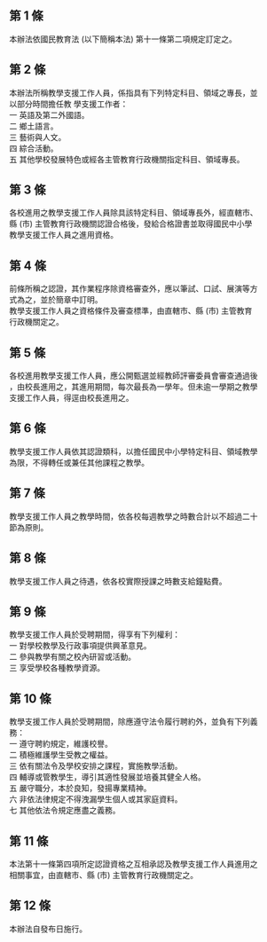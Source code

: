 第 1 條
-------
本辦法依國民教育法 (以下簡稱本法) 第十一條第二項規定訂定之。

第 2 條
-------
本辦法所稱教學支援工作人員，係指具有下列特定科目、領域之專長，並  
以部分時間擔任教 學支援工作者：  
一  英語及第二外國語。  
二  鄉土語言。  
三  藝術與人文。  
四  綜合活動。  
五  其他學校發展特色或經各主管教育行政機關指定科目、領域專長。

第 3 條
-------
各校進用之教學支援工作人員除具該特定科目、領域專長外，經直轄市、  
縣 (市) 主管教育行政機關認證合格後，發給合格證書並取得國民中小學  
教學支援工作人員之進用資格。

第 4 條
-------
前條所稱之認證，其作業程序除資格審查外，應以筆試、口試、展演等方  
式為之，並於簡章中訂明。  
教學支援工作人員之資格條件及審查標準，由直轄市、縣 (市) 主管教育  
行政機關定之。

第 5 條
-------
各校進用教學支援工作人員，應公開甄選並經教師評審委員會審查通過後  
，由校長進用之，其進用期間，每次最長為一學年。但未逾一學期之教學  
支援工作人員，得逕由校長進用之。

第 6 條
-------
教學支援工作人員依其認證類科，以擔任國民中小學特定科目、領域教學  
為限，不得轉任或兼任其他課程之教學。

第 7 條
-------
教學支援工作人員之教學時間，依各校每週教學之時數合計以不超過二十  
節為原則。

第 8 條
-------
教學支援工作人員之待遇，依各校實際授課之時數支給鐘點費。

第 9 條
-------
教學支援工作人員於受聘期間，得享有下列權利：  
一  對學校教學及行政事項提供興革意見。  
二  參與教學有關之校內研習或活動。  
三  享受學校各種教學資源。

第 10 條
--------
教學支援工作人員於受聘期間，除應遵守法令履行聘約外，並負有下列義  
務：  
一  遵守聘約規定，維護校譽。  
二  積極維護學生受教之權益。  
三  依有關法令及學校安排之課程，實施教學活動。  
四  輔導或管教學生，導引其適性發展並培養其健全人格。  
五  嚴守職分，本於良知，發揚專業精神。  
六  非依法律規定不得洩漏學生個人或其家庭資料。  
七  其他依法令規定應盡之義務。

第 11 條
--------
本法第十一條第四項所定認證資格之互相承認及教學支援工作人員進用之  
相關事宜，由直轄市、縣 (市) 主管教育行政機關定之。

第 12 條
--------
本辦法自發布日施行。

